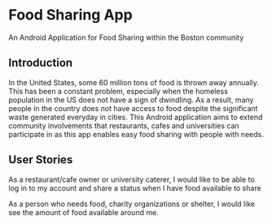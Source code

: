 # Food Sharing App
An Android Application for Food Sharing within the Boston community

## Introduction
In the United States, some 60 million tons of food is thrown away annually. This has been a constant problem, especially when the homeless population in the US does not have a sign of dwindling. As a result, many people in the country does not have access to food despite the significant waste generated everyday in cities. 
This Android application aims to extend community involvements that restaurants, cafes and universities can participate in as this app enables easy food sharing with people with needs.

## User Stories
As a restaurant/cafe owner or university caterer, I would like to be able to log in to my account and share a status when I have food available to share

As a person who needs food, charity organizations or shelter, I would like see the amount of food available around me.